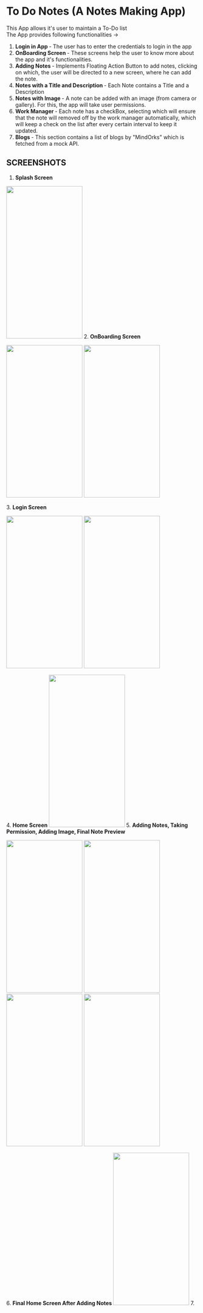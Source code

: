 # To Do Notes (A Notes Making App)
This App allows it's user to maintain a To-Do list <br>
The App provides following functionalities -> 
1. <b> Login in App </b> - The user has to enter the credentials to login in the app
2. <b> OnBoarding Screen </b> - These screens help the user to know more about the app and it's functionalities.
3. <b> Adding Notes </b> - Implements Floating Action Button to add notes, clicking on which, the user will be directed to a new screen, where he can add the note.
4. <b> Notes with a Title and Description </b> - Each Note contains a Title and a Description
5. <b> Notes with Image </b> - A note can be added with an image (from camera or gallery). For this, the app will take user permissions.
6. <b> Work Manager </b> - Each note has a checkBox, selecting which will ensure that the note will removed off by the work manager automatically, which will keep a check on the list after every certain interval to keep it updated.
7. <b> Blogs </b> - This section contains a list of blogs by "MindOrks" which is fetched from a mock API.

## SCREENSHOTS
1. <b> Splash Screen </b>
<img src="https://user-images.githubusercontent.com/77202061/169560176-e07df9f6-5814-4b08-bd49-7d6646cc3e3e.jpeg" width="200" height="400" />
2. <b> OnBoarding Screen </b>
<p float="left">
  <img src="https://user-images.githubusercontent.com/77202061/169560906-ae777e5b-33d0-47a6-8fd8-292b9103fced.jpeg" width="200" height="400" />
  <img src="https://user-images.githubusercontent.com/77202061/169560900-50402e69-ccdd-4ad1-9b39-429d9201aece.jpeg" width="200" height="400" />
</p>
3. <b> Login Screen </b>
<p float="left">
  <img src="https://user-images.githubusercontent.com/77202061/169561494-f913c13e-af32-4525-9d61-778f4fd2ddde.jpeg" width="200" height="400" />
  <img src="https://user-images.githubusercontent.com/77202061/169561499-cddad58e-f564-4082-ab83-20084c96868b.jpeg" width="200" height="400" />
</p>
4. <b> Home Screen </b>
<img src="https://user-images.githubusercontent.com/77202061/169561871-0926fae6-978f-4eff-9bbf-e1ce8aef9167.jpeg" width="200" height="400" />
5. <b> Adding Notes, Taking Permission, Adding Image, Final Note Preview </b>
<p float="left">
  <img src="https://user-images.githubusercontent.com/77202061/169562331-1ada9e87-fe8a-49a2-a278-8a64030c359b.jpeg" width="200" height="400" />
  <img src="https://user-images.githubusercontent.com/77202061/169562317-2422c7b3-eee1-4bab-b249-48cdddb52eca.jpeg" width="200" height="400" />
  <img src="https://user-images.githubusercontent.com/77202061/169562328-cc029bf5-6ac5-4de0-bd86-85e5b4316db3.jpeg" width="200" height="400" />
  <img src="https://user-images.githubusercontent.com/77202061/169562326-4dbfdf1b-45b8-4a8d-b558-7d2ddfe94356.jpeg" width="200" height="400" />
</p>
6. <b> Final Home Screen After Adding Notes </b>
<img src="https://user-images.githubusercontent.com/77202061/169562778-2d5485fe-7947-4b1a-b964-21cfe83ebd40.jpeg" width="200" height="400" />
7. <b> 
